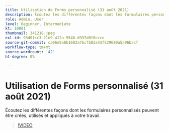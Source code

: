 ```yaml
---
title: Utilisation de Forms personnalisé (31 août 2021)
description: Écoutez les différentes façons dont les formulaires personnalisés peuvent être créés, utilisés et appliqués à votre travail.
role: Admin, User
level: Beginner, Intermediate
kt: 10001
thumbnail: 341218.jpeg
exl-id: 93d01cc3-21e9-412a-9548-d937d0f0ccce
source-git-commit: ca06e5a8b1602a7bcfb83a43f529680a5a96bacf
workflow-type: tm+mt
source-wordcount: '42'
ht-degree: 0%

---
```


# Utilisation de Forms personnalisé (31 août 2021)

Écoutez les différentes façons dont les formulaires personnalisés peuvent être créés, utilisés et appliqués à votre travail.

>[!VIDEO](https://video.tv.adobe.com/v/341218/?quality=12&learn=on)
